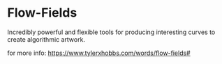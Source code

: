 # Flow-Fields
Incredibly powerful and flexible tools for producing interesting curves to create algorithmic artwork.

for more info:
  https://www.tylerxhobbs.com/words/flow-fields#
